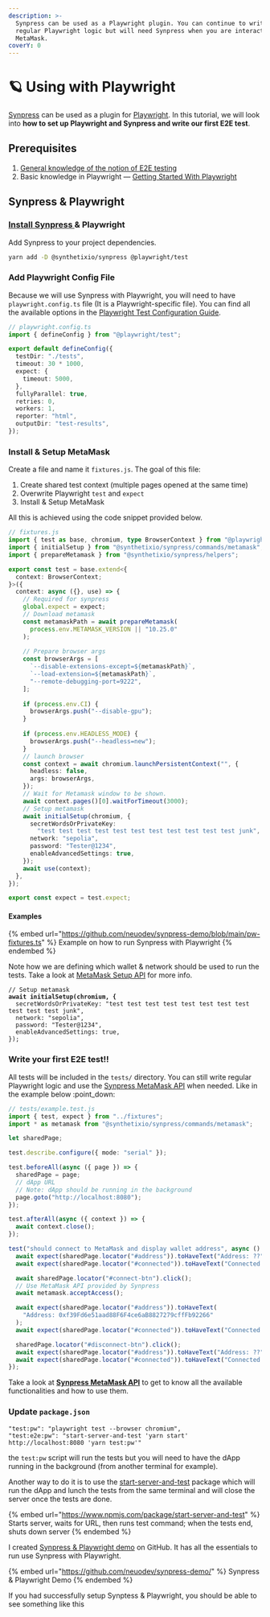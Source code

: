 ```yaml
---
description: >-
  Synpress can be used as a Playwright plugin. You can continue to write your
  regular Playwright logic but will need Synpress when you are interacting with
  MetaMask.
coverY: 0
---
```


# 🪐 Using with Playwright

[Synpress](https://github.com/Synthetixio/synpress) can be used as a plugin for [Playwright](https://playwright.dev/). In this tutorial, we will look into **how to set up Playwright and Synpress and write our first E2E test**.&#x20;

## Prerequisites

1. [General knowledge of the notion of E2E testing](https://katalon.com/resources-center/blog/end-to-end-e2e-testing)
2. Basic knowledge in Playwright  —  [Getting Started With Playwright](https://playwright.dev/docs/intro)

## Synpress & Playwright&#x20;

### [Install Synpress ](../getting-starting/installing-synpress.md)& Playwright

Add Synpress to your project dependencies.&#x20;

```bash
yarn add -D @synthetixio/synpress @playwright/test
```

### Add Playwright Config File&#x20;

Because we will use Synpress with Playwright, you will need to have `playwright.config.ts` file (It is a Playwright-specific file). You can find all the available options in the [Playwright Test Configuration Guide](https://playwright.dev/docs/test-configuration).&#x20;

```typescript
// playwright.config.ts
import { defineConfig } from "@playwright/test";

export default defineConfig({
  testDir: "./tests",
  timeout: 30 * 1000,
  expect: {
    timeout: 5000,
  },
  fullyParallel: true,
  retries: 0,
  workers: 1,
  reporter: "html",
  outputDir: "test-results",
});
```

### Install & Setup MetaMask&#x20;

Create a file and name it `fixtures.js`. The goal of this file:&#x20;

1. Create shared test context (multiple pages opened at the same time)&#x20;
2. Overwrite Playwright `test` and `expect`&#x20;
3. Install & Setup MetaMask&#x20;

All this is achieved using the code snippet provided below.&#x20;

```typescript
// fixtures.js
import { test as base, chromium, type BrowserContext } from "@playwright/test";
import { initialSetup } from "@synthetixio/synpress/commands/metamask";
import { prepareMetamask } from "@synthetixio/synpress/helpers";

export const test = base.extend<{
  context: BrowserContext;
}>({
  context: async ({}, use) => {
    // Required for synpress
    global.expect = expect;
    // Download metamask
    const metamaskPath = await prepareMetamask(
      process.env.METAMASK_VERSION || "10.25.0"
    );
    
    // Prepare browser args
    const browserArgs = [
      `--disable-extensions-except=${metamaskPath}`,
      `--load-extension=${metamaskPath}`,
      "--remote-debugging-port=9222",
    ];
    
    if (process.env.CI) {
      browserArgs.push("--disable-gpu");
    }
    
    if (process.env.HEADLESS_MODE) {
      browserArgs.push("--headless=new");
    }
    // launch browser
    const context = await chromium.launchPersistentContext("", {
      headless: false,
      args: browserArgs,
    });
    // Wait for Metamask window to be shown.
    await context.pages()[0].waitForTimeout(3000);
    // Setup metamask
    await initialSetup(chromium, {
      secretWordsOrPrivateKey:
        "test test test test test test test test test test test junk",
      network: "sepolia",
      password: "Tester@1234",
      enableAdvancedSettings: true,
    });
    await use(context);
  },
});

export const expect = test.expect;

```

#### Examples

{% embed url="https://github.com/neuodev/synpress-demo/blob/main/pw-fixtures.ts" %}
Example on how to run Synpress with Playwright
{% endembed %}

Note how we are defining which wallet & network should be used to run the tests. Take a look at [MetaMask Setup API](../synpress-api.md#setup-metamask) for more info.  &#x20;

<pre class="language-typescript"><code class="lang-typescript">// Setup metamask
<strong>await initialSetup(chromium, {
</strong>  secretWordsOrPrivateKey: "test test test test test test test test test test test junk",
  network: "sepolia",
  password: "Tester@1234",
  enableAdvancedSettings: true,
});
</code></pre>

### Write your first E2E test!!

All tests will be included in the `tests/` directory. You can still write regular Playwright logic and use the [Synpress MetaMask API](../synpress-api.md) when needed. Like in the example below :point\_down:



```typescript
// tests/example.test.js
import { test, expect } from "../fixtures";
import * as metamask from "@synthetixio/synpress/commands/metamask";

let sharedPage;

test.describe.configure({ mode: "serial" });

test.beforeAll(async ({ page }) => {
  sharedPage = page;
  // dApp URL 
  // Note: dApp should be running in the background
  page.goto("http://localhost:8080");
});

test.afterAll(async ({ context }) => {
  await context.close();
});

test("should connect to MetaMask and display wallet address", async () => {
  await expect(sharedPage.locator("#address")).toHaveText("Address: ??");
  await expect(sharedPage.locator("#connected")).toHaveText("Connected: NO");

  await sharedPage.locator("#connect-btn").click();
  // Use MetaMask API provided by Synpress 
  await metamask.acceptAccess();

  await expect(sharedPage.locator("#address")).toHaveText(
    "Address: 0xf39Fd6e51aad88F6F4ce6aB8827279cffFb92266"
  );
  await expect(sharedPage.locator("#connected")).toHaveText("Connected: YES");

  sharedPage.locator("#disconnect-btn").click();
  await expect(sharedPage.locator("#address")).toHaveText("Address: ??");
  await expect(sharedPage.locator("#connected")).toHaveText("Connected: NO");
});

```

Take a look at [**Synpress MetaMask API**](../synpress-api.md) to get to know all the available functionalities and how to use them. &#x20;

### Update `package.json`

```json5
"test:pw": "playwright test --browser chromium",
"test:e2e:pw": "start-server-and-test 'yarn start' http://localhost:8080 'yarn test:pw'"
```

the `test:pw` script will run the tests but you will need to have the dApp running in the background (from another terminal for example).&#x20;

Another way to do it is to use the [start-server-and-test](https://www.npmjs.com/package/start-server-and-test) package which will run the dApp and lunch the tests from the same terminal and will close the server once the tests are done.&#x20;

{% embed url="https://www.npmjs.com/package/start-server-and-test" %}
Starts server, waits for URL, then runs test command; when the tests end, shuts down server
{% endembed %}



I created [Synpress & Playwright demo](https://github.com/neuodev/synpress-demo/) on GitHub. It has all the essentials to run use Synpress with Playwright.&#x20;

{% embed url="https://github.com/neuodev/synpress-demo/" %}
Synpress & Playwright Demo
{% endembed %}

If you had successfully setup Synptess & Playwright, you should be able to see something like this&#x20;

<figure><img src="../.gitbook/assets/ezgif.com-video-to-gif (1).gif" alt=""><figcaption></figcaption></figure>

